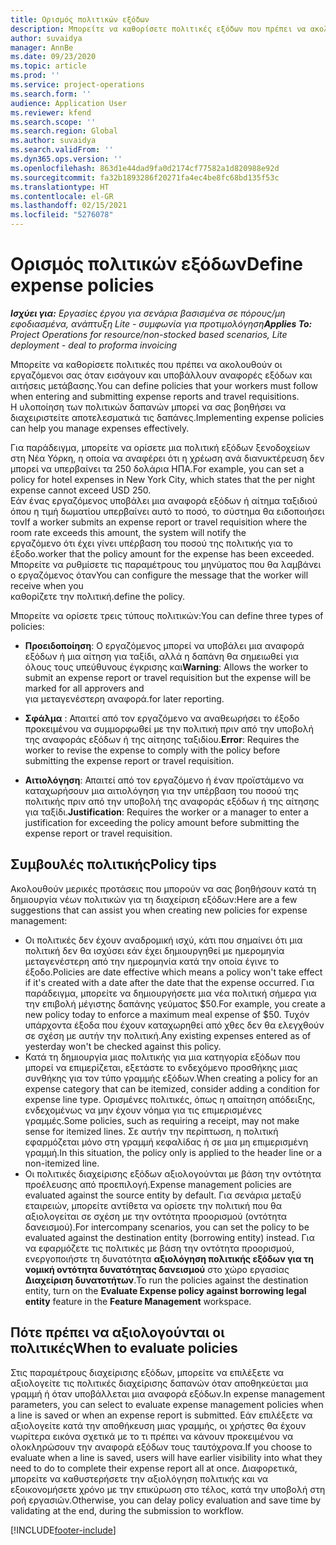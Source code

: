 ```yaml
---
title: Ορισμός πολιτικών εξόδων
description: Μπορείτε να καθορίσετε πολιτικές εξόδων που πρέπει να ακολουθούν οι εργαζόμενοι σας όταν εισάγουν και υποβάλλουν αναφορές εξόδων και αιτήσεις μετάβασης.
author: suvaidya
manager: AnnBe
ms.date: 09/23/2020
ms.topic: article
ms.prod: ''
ms.service: project-operations
ms.search.form: ''
audience: Application User
ms.reviewer: kfend
ms.search.scope: ''
ms.search.region: Global
ms.author: suvaidya
ms.search.validFrom: ''
ms.dyn365.ops.version: ''
ms.openlocfilehash: 863d1e44dad9fa0d2174cf77582a1d820988e92d
ms.sourcegitcommit: fa32b1893286f20271fa4ec4be8fc68bd135f53c
ms.translationtype: HT
ms.contentlocale: el-GR
ms.lasthandoff: 02/15/2021
ms.locfileid: "5276078"
---
```

# <a name="define-expense-policies"></a><span data-ttu-id="5293f-103">Ορισμός πολιτικών εξόδων</span><span class="sxs-lookup"><span data-stu-id="5293f-103">Define expense policies</span></span>

<span data-ttu-id="5293f-104">_**Ισχύει για:** Εργασίες έργου για σενάρια βασισμένα σε πόρους/μη εφοδιασμένα, ανάπτυξη Lite - συμφωνία για προτιμολόγηση_</span><span class="sxs-lookup"><span data-stu-id="5293f-104">_**Applies To:** Project Operations for resource/non-stocked based scenarios, Lite deployment - deal to proforma invoicing_</span></span>

<span data-ttu-id="5293f-105">Μπορείτε να καθορίσετε πολιτικές που πρέπει να ακολουθούν οι εργαζόμενοι σας όταν εισάγουν και υποβάλλουν αναφορές εξόδων και αιτήσεις μετάβασης.</span><span class="sxs-lookup"><span data-stu-id="5293f-105">You can define policies that your workers must follow when entering and submitting expense reports and travel requisitions.</span></span>         
<span data-ttu-id="5293f-106">Η υλοποίηση των πολιτικών δαπανών μπορεί να σας βοηθήσει να διαχειριστείτε αποτελεσματικά τις δαπάνες.</span><span class="sxs-lookup"><span data-stu-id="5293f-106">Implementing expense policies can help you manage expenses effectively.</span></span>         

<span data-ttu-id="5293f-107">Για παράδειγμα, μπορείτε να ορίσετε μια πολιτική εξόδων ξενοδοχείων στη Νέα Υόρκη, η οποία να αναφέρει ότι η χρέωση ανά διανυκτέρευση δεν μπορεί να υπερβαίνει τα 250 δολάρια ΗΠΑ.</span><span class="sxs-lookup"><span data-stu-id="5293f-107">For example, you can set a policy for hotel expenses in New York City, which states that the per night expense cannot exceed USD 250.</span></span>       
<span data-ttu-id="5293f-108">Εάν ένας εργαζόμενος υποβάλει μια αναφορά εξόδων ή αίτημα ταξιδιού όπου η τιμή δωματίου υπερβαίνει αυτό το ποσό, το σύστημα θα ειδοποιήσει τον</span><span class="sxs-lookup"><span data-stu-id="5293f-108">If a worker submits an expense report or travel requisition where the room rate exceeds this amount, the system will notify the</span></span>         
<span data-ttu-id="5293f-109">εργαζόμενο ότι έχει γίνει υπέρβαση του ποσού της πολιτικής για το έξοδο.</span><span class="sxs-lookup"><span data-stu-id="5293f-109">worker that the policy amount for the expense has been exceeded.</span></span> <span data-ttu-id="5293f-110">Μπορείτε να ρυθμίσετε τις παραμέτρους του μηνύματος που θα λαμβάνει ο εργαζόμενος όταν</span><span class="sxs-lookup"><span data-stu-id="5293f-110">You can configure the message that the worker will receive when you</span></span>        
<span data-ttu-id="5293f-111">καθορίζετε την πολιτική.</span><span class="sxs-lookup"><span data-stu-id="5293f-111">define the policy.</span></span>      
        
<span data-ttu-id="5293f-112">Μπορείτε να ορίσετε τρεις τύπους πολιτικών:</span><span class="sxs-lookup"><span data-stu-id="5293f-112">You can define three types of policies:</span></span>         
        
- <span data-ttu-id="5293f-113">**Προειδοποίηση**: Ο εργαζόμενος μπορεί να υποβάλει μια αναφορά εξόδων ή μια αίτηση για ταξίδι, αλλά η δαπάνη θα σημειωθεί για όλους τους υπεύθυνους έγκρισης και</span><span class="sxs-lookup"><span data-stu-id="5293f-113">**Warning**: Allows the worker to submit an expense report or travel requisition but the expense will be marked for all approvers and</span></span>         
  <span data-ttu-id="5293f-114">για μεταγενέστερη αναφορά.</span><span class="sxs-lookup"><span data-stu-id="5293f-114">for later reporting.</span></span>        

- <span data-ttu-id="5293f-115">**Σφάλμα** : Απαιτεί από τον εργαζόμενο να αναθεωρήσει το έξοδο προκειμένου να συμμορφωθεί με την πολιτική πριν από την υποβολή της αναφοράς εξόδων ή της αίτησης ταξιδίου.</span><span class="sxs-lookup"><span data-stu-id="5293f-115">**Error**: Requires the worker to revise the expense to comply with the policy before submitting the expense report or travel requisition.</span></span>        
 
 - <span data-ttu-id="5293f-116">**Αιτιολόγηση**: Απαιτεί από τον εργαζόμενο ή έναν προϊστάμενο να καταχωρήσουν μια αιτιολόγηση για την υπέρβαση του ποσού της πολιτικής πριν από την υποβολή της αναφοράς εξόδων ή της αίτησης για ταξίδι.</span><span class="sxs-lookup"><span data-stu-id="5293f-116">**Justification**: Requires the worker or a manager to enter a justification for exceeding the policy amount before submitting the expense report or travel requisition.</span></span>        

## <a name="policy-tips"></a><span data-ttu-id="5293f-117">Συμβουλές πολιτικής</span><span class="sxs-lookup"><span data-stu-id="5293f-117">Policy tips</span></span>
<span data-ttu-id="5293f-118">Ακολουθούν μερικές προτάσεις που μπορούν να σας βοηθήσουν κατά τη δημιουργία νέων πολιτικών για τη διαχείριση εξόδων:</span><span class="sxs-lookup"><span data-stu-id="5293f-118">Here are a few suggestions that can assist you when creating new policies for expense management:</span></span> 

- <span data-ttu-id="5293f-119">Οι πολιτικές δεν έχουν αναδρομική ισχύ, κάτι που σημαίνει ότι μια πολιτική δεν θα ισχύσει εάν έχει δημιουργηθεί με ημερομηνία μεταγενέστερη από την ημερομηνία κατά την οποία έγινε το έξοδο.</span><span class="sxs-lookup"><span data-stu-id="5293f-119">Policies are date effective which means a policy won't take effect if it's created with a date after the date that the expense occurred.</span></span> <span data-ttu-id="5293f-120">Για παράδειγμα, μπορείτε να δημιουργήσετε μια νέα πολιτική σήμερα για την επιβολή μέγιστης δαπάνης γεύματος $50.</span><span class="sxs-lookup"><span data-stu-id="5293f-120">For example, you create a new policy today to enforce a maximum meal expense of $50.</span></span> <span data-ttu-id="5293f-121">Τυχόν υπάρχοντα έξοδα που έχουν καταχωρηθεί από χθες δεν θα ελεγχθούν σε σχέση με αυτήν την πολιτική.</span><span class="sxs-lookup"><span data-stu-id="5293f-121">Any existing expenses entered as of yesterday won't be checked against this policy.</span></span>
- <span data-ttu-id="5293f-122">Κατά τη δημιουργία μιας πολιτικής για μια κατηγορία εξόδων που μπορεί να επιμερίζεται, εξετάστε το ενδεχόμενο προσθήκης μιας συνθήκης για τον τύπο γραμμής εξόδων.</span><span class="sxs-lookup"><span data-stu-id="5293f-122">When creating a policy for an expense category that can be itemized, consider adding a condition for expense line type.</span></span> <span data-ttu-id="5293f-123">Ορισμένες πολιτικές, όπως η απαίτηση απόδειξης, ενδεχομένως να μην έχουν νόημα για τις επιμερισμένες γραμμές.</span><span class="sxs-lookup"><span data-stu-id="5293f-123">Some policies, such as requiring a receipt, may not make sense for itemized lines.</span></span> <span data-ttu-id="5293f-124">Σε αυτήν την περίπτωση, η πολιτική εφαρμόζεται μόνο στη γραμμή κεφαλίδας ή σε μια μη επιμερισμένη γραμμή.</span><span class="sxs-lookup"><span data-stu-id="5293f-124">In this situation, the policy only is applied to the header line or a non-itemized line.</span></span> 
- <span data-ttu-id="5293f-125">Οι πολιτικές διαχείρισης εξόδων αξιολογούνται με βάση την οντότητα προέλευσης από προεπιλογή.</span><span class="sxs-lookup"><span data-stu-id="5293f-125">Expense management policies are evaluated against the source entity by default.</span></span> <span data-ttu-id="5293f-126">Για σενάρια μεταξύ εταιρειών, μπορείτε αντίθετα να ορίσετε την πολιτική που θα αξιολογείται σε σχέση με την οντότητα προορισμού (οντότητα δανεισμού).</span><span class="sxs-lookup"><span data-stu-id="5293f-126">For intercompany scenarios, you can set the policy to be evaluated against the destination entity (borrowing entity) instead.</span></span> <span data-ttu-id="5293f-127">Για να εφαρμόζετε τις πολιτικές με βάση την οντότητα προορισμού, ενεργοποιήστε τη δυνατότητα **αξιολόγηση πολιτικής εξόδων για τη νομική οντότητα δυνατότητας δανεισμού** στο χώρο εργασίας **Διαχείριση δυνατοτήτων**.</span><span class="sxs-lookup"><span data-stu-id="5293f-127">To run the policies against the destination entity, turn on the **Evaluate Expense policy against borrowing legal entity** feature in the **Feature Management** workspace.</span></span>

## <a name="when-to-evaluate-policies"></a><span data-ttu-id="5293f-128">Πότε πρέπει να αξιολογούνται οι πολιτικές</span><span class="sxs-lookup"><span data-stu-id="5293f-128">When to evaluate policies</span></span>

<span data-ttu-id="5293f-129">Στις παραμέτρους διαχείρισης εξόδων, μπορείτε να επιλέξετε να αξιολογείτε τις πολιτικές διαχείρισης δαπανών όταν αποθηκεύεται μια γραμμή ή όταν υποβάλλεται μια αναφορά εξόδων.</span><span class="sxs-lookup"><span data-stu-id="5293f-129">In expense management parameters, you can select to evaluate expense management policies when a line is saved or when an expense report is submitted.</span></span> <span data-ttu-id="5293f-130">Εάν επιλέξετε να αξιολογείτε κατά την αποθήκευση μιας γραμμής, οι χρήστες θα έχουν νωρίτερα εικόνα σχετικά με το τι πρέπει να κάνουν προκειμένου να ολοκληρώσουν την αναφορά εξόδων τους ταυτόχρονα.</span><span class="sxs-lookup"><span data-stu-id="5293f-130">If you choose to evaluate when a line is saved, users will have earlier visibility into what they need to do to complete their expense report all at once.</span></span> <span data-ttu-id="5293f-131">Διαφορετικά, μπορείτε να καθυστερήσετε την αξιολόγηση πολιτικής και να εξοικονομήσετε χρόνο με την επικύρωση στο τέλος, κατά την υποβολή στη ροή εργασιών.</span><span class="sxs-lookup"><span data-stu-id="5293f-131">Otherwise, you can delay policy evaluation and save time by validating at the end, during the submission to workflow.</span></span>


[!INCLUDE[footer-include](../includes/footer-banner.md)]